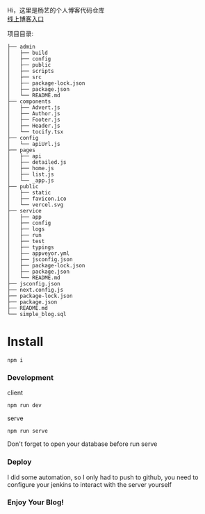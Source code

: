 Hi，这里是杨艺的个人博客代码仓库  
[线上博客入口](https://yang.plus/)

项目目录:

``` 
├── admin
│   ├── build
│   ├── config
│   ├── public
│   ├── scripts
│   ├── src
│   ├── package-lock.json
│   ├── package.json
│   └── README.md
├── components
│   ├── Advert.js
│   ├── Author.js
│   ├── Footer.js
│   ├── Header.js
│   └── tocify.tsx
├── config
│   └── apiUrl.js
├── pages
│   ├── api
│   ├── detailed.js
│   ├── home.js
│   ├── list.js
│   └── _app.js
├── public
│   ├── static
│   ├── favicon.ico
│   └── vercel.svg
├── service
│   ├── app
│   ├── config
│   ├── logs
│   ├── run
│   ├── test
│   ├── typings
│   ├── appveyor.yml
│   ├── jsconfig.json
│   ├── package-lock.json
│   ├── package.json
│   └── README.md
├── jsconfig.json
├── next.config.js
├── package-lock.json
├── package.json
├── README.md
└── simple_blog.sql
``` 

# Install

`npm i`

### Development

client

```
npm run dev  
```

serve

```
npm run serve  
```

Don't forget to open your database before run serve

### Deploy

I did some automation, so I only had to push to github, you need to configure your jenkins to interact with the server yourself

### Enjoy Your Blog!
